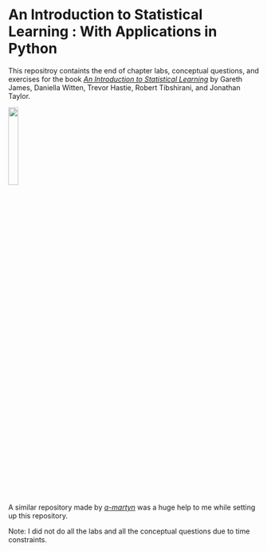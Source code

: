 # An Introduction to Statistical Learning : With Applications in Python

This repositroy containts the end of chapter labs, conceptual questions, and exercises for the book [*An Introduction to Statistical Learning*](https://www.statlearning.com/) by Gareth James, Daniella Witten, Trevor Hastie, Robert Tibshirani, and Jonathan Taylor.

<p><img src="https://m.media-amazon.com/images/I/41pdqPP+oXL._SY445_SX342_.jpg" height=20% width=20%></p>

A similar repository made by [*a-martyn*](https://github.com/a-martyn/ISL-python?tab=readme-ov-file) was a huge help to me while setting up this repository.

Note: I did not do all the labs and all the conceptual questions due to time constraints. 
